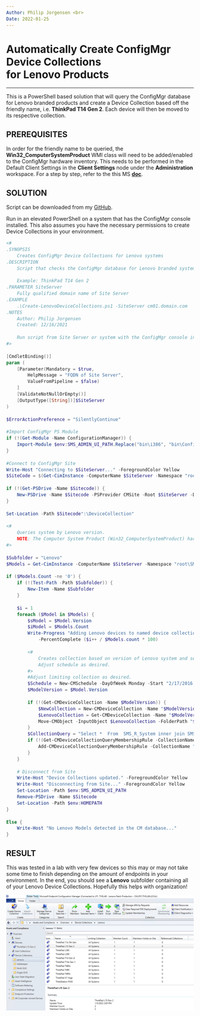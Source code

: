 ```yaml
---
Author: Philip Jorgensen <br>
Date: 2022-01-25
---
```


# Automatically Create ConfigMgr Device Collections <br> for Lenovo Products

---

This is a PowerShell based solution that will query the ConfigMgr database for Lenovo branded products and create a Device Collection based off the friendly name, i.e. **ThinkPad T14 Gen 2**.  Each device will then be moved to its respective collection.

## PREREQUISITES

In order for the friendly name to be queried, the **Win32_ComputerSystemProduct** WMI class will need to be added/enabled to the ConfigMgr hardware inventory.  This needs to be performed in the Default Client Settings in the **Client Settings** node under the **Administration** workspace.  For a step by step, refer to the this MS [**doc**](https://docs.microsoft.com/en-us/mem/configmgr/core/clients/manage/inventory/extend-hardware-inventory).

## SOLUTION

Script can be downloaded from my [GitHub](https://github.com/philjorgensen/ConfigMgr/blob/main/Device%20Collections/Create-LenovoDeviceCollections.ps1).

Run in an elevated PowerShell on a system that has the ConfigMgr console installed.  This also assumes you have the necessary permissions to create Device Collections in your environment.

```powershell
<#
.SYNOPSIS
    Creates ConfigMgr Device Collections for Lenovo systems
.DESCRIPTION
    Script that checks the ConfigMgr database for Lenovo branded systems and creates a Device Collection based off the friendly name.

    Example: ThinkPad T14 Gen 2
.PARAMETER SiteServer
    Fully qualified domain name of Site Server
.EXAMPLE
    .\Create-LenovoDeviceCollections.ps1 -SiteServer cm01.domain.com
.NOTES
    Author: Philip Jorgensen
    Created: 12/16/2021

    Run script from Site Server or system with the ConfigMgr console installed.
#>

[CmdletBinding()]
param (
    [Parameter(Mandatory = $true,
        HelpMessage = "FQDN of Site Server",
        ValueFromPipeline = $false)
    ]
    [ValidateNotNullOrEmpty()]
    [OutputType([String])]$SiteServer
)

$ErrorActionPreference = "SilentlyContinue"

#Import ConfigMgr PS Module
if (!(Get-Module -Name ConfigurationManager)) {
    Import-Module $env:SMS_ADMIN_UI_PATH.Replace("bin\i386", "bin\ConfigurationManager.psd1")
}
    
#Connect to ConfigMgr Site 
Write-Host "Connecting to $SiteServer..." -ForegroundColor Yellow
$SiteCode = $(Get-CimInstance -ComputerName $SiteServer -Namespace "root\SMS" -Class "SMS_ProviderLocation").Sitecode

if (!(Get-PSDrive -Name $Sitecode)) {
    New-PSDrive -Name $Sitecode -PSProvider CMSite -Root $SiteServer -Description "Primary Site Server"
}

Set-Location -Path $Sitecode":\DeviceCollection"

<# 
    Queries system by Lenovo version.
    NOTE: The Computer System Product (Win32_ComputerSystemProduct) hardware inventory class with Vendor property must be enabled.
#>

$Subfolder = "Lenovo"  
$Models = Get-CimInstance -ComputerName $SiteServer -Namespace "root\SMS\site_$($Sitecode)" -Query "Select * From SMS_G_System_COMPUTER_SYSTEM_PRODUCT Where Vendor = 'LENOVO'" | Select-Object -Property Vendor, Version | Sort-Object -Unique -Property Vendor, Version

if ($Models.Count -ne '0') {
    if (!(Test-Path -Path $Subfolder)) {
        New-Item -Name $Subfolder
    }

    $i = 1
    foreach ($Model in $Models) {
        $sModel = $Model.Version
        $iModel = $Models.Count
        Write-Progress "Adding Lenovo devices to named device collections." -Status "Updating the $sModel collection. $i of $iModel" `
            -PercentComplete ($i++ / $Models.count * 100)

        <# 
            Creates collection based on version of Lenovo system and sets schedule to update collection weekly.
            Adjust schedule as desired.
        #>
        #Adjust limiting collection as desired.
        $Schedule = New-CMSchedule -DayOfWeek Monday -Start "2/17/2016 03:00:00 AM"
        $ModelVersion = $Model.Version

        if (!(Get-CMDeviceCollection -Name $ModelVersion)) {
            $NewCollection = New-CMDeviceCollection -Name "$ModelVersion" -LimitingCollectionName 'All Systems' -RefreshType Periodic -RefreshSchedule $Schedule
            $LenovoCollection = Get-CMDeviceCollection -Name "$ModelVersion"
            Move-CMObject -InputObject $LenovoCollection -FolderPath "$Subfolder"
        }
        $CollectionQuery = "Select *  From  SMS_R_System inner join SMS_G_System_COMPUTER_SYSTEM_PRODUCT on SMS_G_System_COMPUTER_SYSTEM_PRODUCT.ResourceId = SMS_R_System.ResourceId where SMS_G_System_COMPUTER_SYSTEM_PRODUCT.Version = ""$ModelVersion"""
        if (!(Get-CMDeviceCollectionQueryMembershipRule -CollectionName $ModelVersion -RuleName $ModelVersion)) {
            Add-CMDeviceCollectionQueryMembershipRule -CollectionName "$ModelVersion" -QueryExpression $CollectionQuery -RuleName $ModelVersion
        }
    }

    # Disconnect from Site
    Write-Host "Device Collections updated." -ForegroundColor Yellow
    Write-Host "Disconnecting from Site..." -ForegroundColor Yellow
    Set-Location -Path $env:SMS_ADMIN_UI_PATH
    Remove-PSDrive -Name $Sitecode
    Set-Location -Path $env:HOMEPATH    
}

Else {
    Write-Host "No Lenovo Models detected in the CM database..."
}
```

## RESULT

This was tested in a lab with very few devices so this may or may not take some time to finish depending on the amount of endpoints in your environment.  In the end, you should see a **Lenovo** subfolder containing all of your Lenovo Device Collections.  Hopefully this helps with organization!

![](../img/2022/configmgr_device_collections/image1.jpg)

